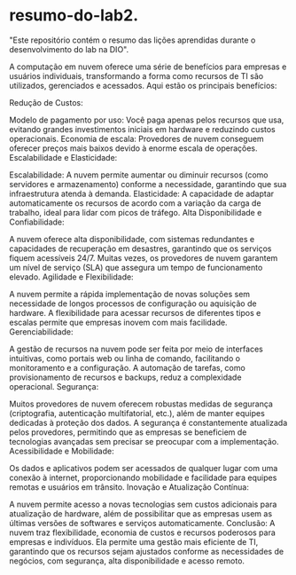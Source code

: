 # resumo-do-lab2.
"Este repositório contém o resumo das lições aprendidas durante o desenvolvimento do lab na DIO".

A computação em nuvem oferece uma série de benefícios para empresas e usuários individuais, transformando a forma como recursos de TI são utilizados, gerenciados e acessados. Aqui estão os principais benefícios:

Redução de Custos:

Modelo de pagamento por uso: Você paga apenas pelos recursos que usa, evitando grandes investimentos iniciais em hardware e reduzindo custos operacionais.
Economia de escala: Provedores de nuvem conseguem oferecer preços mais baixos devido à enorme escala de operações.
Escalabilidade e Elasticidade:

Escalabilidade: A nuvem permite aumentar ou diminuir recursos (como servidores e armazenamento) conforme a necessidade, garantindo que sua infraestrutura atenda à demanda.
Elasticidade: A capacidade de adaptar automaticamente os recursos de acordo com a variação da carga de trabalho, ideal para lidar com picos de tráfego.
Alta Disponibilidade e Confiabilidade:

A nuvem oferece alta disponibilidade, com sistemas redundantes e capacidades de recuperação em desastres, garantindo que os serviços fiquem acessíveis 24/7.
Muitas vezes, os provedores de nuvem garantem um nível de serviço (SLA) que assegura um tempo de funcionamento elevado.
Agilidade e Flexibilidade:

A nuvem permite a rápida implementação de novas soluções sem necessidade de longos processos de configuração ou aquisição de hardware.
A flexibilidade para acessar recursos de diferentes tipos e escalas permite que empresas inovem com mais facilidade.
Gerenciabilidade:

A gestão de recursos na nuvem pode ser feita por meio de interfaces intuitivas, como portais web ou linha de comando, facilitando o monitoramento e a configuração.
A automação de tarefas, como provisionamento de recursos e backups, reduz a complexidade operacional.
Segurança:

Muitos provedores de nuvem oferecem robustas medidas de segurança (criptografia, autenticação multifatorial, etc.), além de manter equipes dedicadas à proteção dos dados.
A segurança é constantemente atualizada pelos provedores, permitindo que as empresas se beneficiem de tecnologias avançadas sem precisar se preocupar com a implementação.
Acessibilidade e Mobilidade:

Os dados e aplicativos podem ser acessados de qualquer lugar com uma conexão à internet, proporcionando mobilidade e facilidade para equipes remotas e usuários em trânsito.
Inovação e Atualização Contínua:

A nuvem permite acesso a novas tecnologias sem custos adicionais para atualização de hardware, além de possibilitar que as empresas usem as últimas versões de softwares e serviços automaticamente.
Conclusão:
A nuvem traz flexibilidade, economia de custos e recursos poderosos para empresas e indivíduos. Ela permite uma gestão mais eficiente de TI, garantindo que os recursos sejam ajustados conforme as necessidades de negócios, com segurança, alta disponibilidade e acesso remoto.
